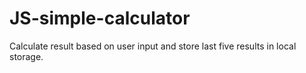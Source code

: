 # JS-simple-calculator
Calculate result based on user input and store last five results in local storage.
